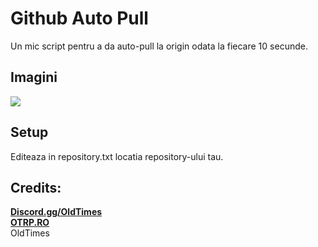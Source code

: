 # Github Auto Pull
<p> Un mic script pentru a da auto-pull la origin odata la fiecare 10 secunde.</p>

## Imagini <br/>
<img src="https://i.imgur.com/1z8clKJ.jpg" />

## Setup
<p>Editeaza in repository.txt locatia repository-ului tau. </p>


## Credits: <br/>
<b><a href="https://discord.gg/OldTimes">Discord.gg/OldTimes</a></b><br/>
<b><a href="https://otrp.ro">OTRP.RO</a></b><br/>
<span>OldTimes</span><br/>

